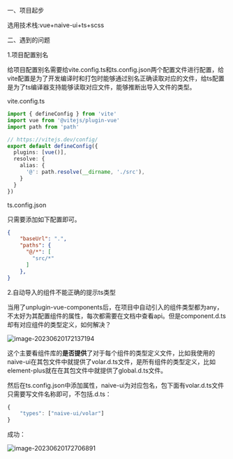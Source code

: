 一、项目起步

选用技术栈:vue+naive-ui+ts+scss

二、遇到的问题

1.项目配置别名

给项目配置别名需要给vite.config.ts和ts.config.json两个配置文件进行配置，给vite配置是为了开发编译时和打包时能够通过别名正确读取对应的文件，给ts配置是为了ts编译器支持能够读取对应文件，能够推断出导入文件的类型。

vite.config.ts

```ts
import { defineConfig } from 'vite'
import vue from '@vitejs/plugin-vue'
import path from 'path'

// https://vitejs.dev/config/
export default defineConfig({
  plugins: [vue()],
  resolve: {
    alias: {
      '@': path.resolve(__dirname, './src'),
    }
  }
})
```

ts.config.json

只需要添加如下配置即可。

```json
{
    "baseUrl": ".",
    "paths": {
      "@/*": [
        "src/*"
      ]
    },
}
```

2.自动导入的组件不能正确的提示ts类型

​	当用了unplugin-vue-components后，在项目中自动引入的组件类型都为any，不太好为其配置组件的属性，每次都需要在文档中查看api。但是component.d.ts却有对应组件的类型定义，如何解决？

![image-20230620172137194](D:\program_ym\tie-ba\static\image-20230620172137194.png)

这个主要看组件库的**是否提供**了对于每个组件的类型定义文件，比如我使用的naive-ui在其包文件中就提供了volar.d.ts文件，是所有组件的类型定义，比如element-plus就在在其包文件中就提供了global.d.ts文件。

然后在ts.config.json中添加属性，naive-ui为对应包名，包下面有volar.d.ts文件只需要写文件名称即可，不包括.d.ts：

```ts
{
    "types": ["naive-ui/volar"]
}
```

成功：

![image-20230620172706891](D:\program_ym\tie-ba\static\image-20230620172706891.png)